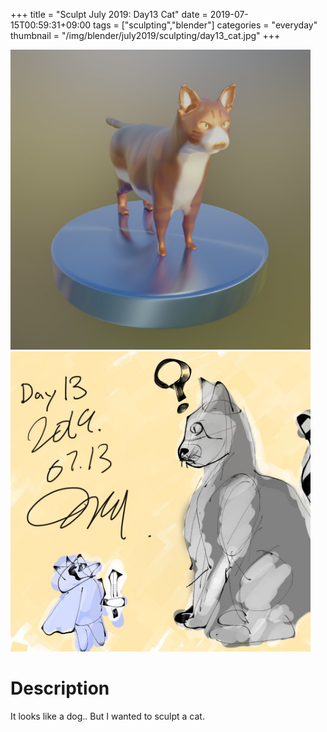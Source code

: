 +++
title = "Sculpt July 2019: Day13 Cat"
date = 2019-07-15T00:59:31+09:00
tags = ["sculpting","blender"]
categories = "everyday"
thumbnail = "/img/blender/july2019/sculpting/day13_cat.jpg"
+++

<div class="image">
<img src="/img/blender/july2019/sculpting/day13_cat.jpg" style="max-width: 480px;">
<img src="/img/blender/july2019/drawing/day13_cat_conceptArt.jpg" style="max-width: 480px;"></div>

# Description

It looks like a dog.. But I wanted to sculpt a cat.